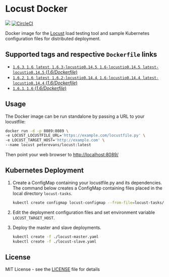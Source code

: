 # Locust Docker
[![](https://images.microbadger.com/badges/image/peterevans/locust.svg)](https://microbadger.com/images/peterevans/locust)
[![CircleCI](https://circleci.com/gh/peter-evans/locust-docker/tree/master.svg?style=svg)](https://circleci.com/gh/peter-evans/locust-docker/tree/master)

Docker image for the [Locust](http://locust.io/) load testing tool and sample Kubernetes configuration files for distributed deployment.

## Supported tags and respective `Dockerfile` links

- [`1.6.3`, `1.6`, `latest`, `1.6.3-locustio0.14.5`, `1.6-locustio0.14.5`, `latest-locustio0.14.5`  (*1.6/Dockerfile*)](https://github.com/peter-evans/locust-docker/tree/v1.6.3)
- [`1.6.2`, `1.6`, `latest`, `1.6.2-locustio0.14.4`, `1.6-locustio0.14.4`, `latest-locustio0.14.4`  (*1.6/Dockerfile*)](https://github.com/peter-evans/locust-docker/tree/v1.6.2)
- [`1.6.1`, `1.6`  (*1.6/Dockerfile*)](https://github.com/peter-evans/locust-docker/tree/v1.6.1)

## Usage
The Docker image can be run standalone by passing a URL to your locustfile:

```bash
docker run -d -p 8089:8089 \
-e LOCUST_LOCUSTFILE_URL='https://example.com/locustfile.py' \
-e LOCUST_TARGET_HOST='http://example.com' \
--name locust peterevans/locust:latest
```
Then point your web browser to [http://localhost:8089/](http://localhost:8089/)

## Kubernetes Deployment

1. Create a ConfigMap containing your locustfile.py and its dependencies. The command below creates a ConfigMap containing files placed in the local directory `locust-tasks`.

	```bash
	kubectl create configmap locust-configmap --from-file=locust-tasks/
	```

2. Edit the deployment configuration files and set environment variable `LOCUST_TARGET_HOST`.

3. Deploy the master and slave deployments.

	```bash
    kubectl create -f ./locust-master.yaml
    kubectl create -f ./locust-slave.yaml
    ```

## License

MIT License - see the [LICENSE](LICENSE) file for details
